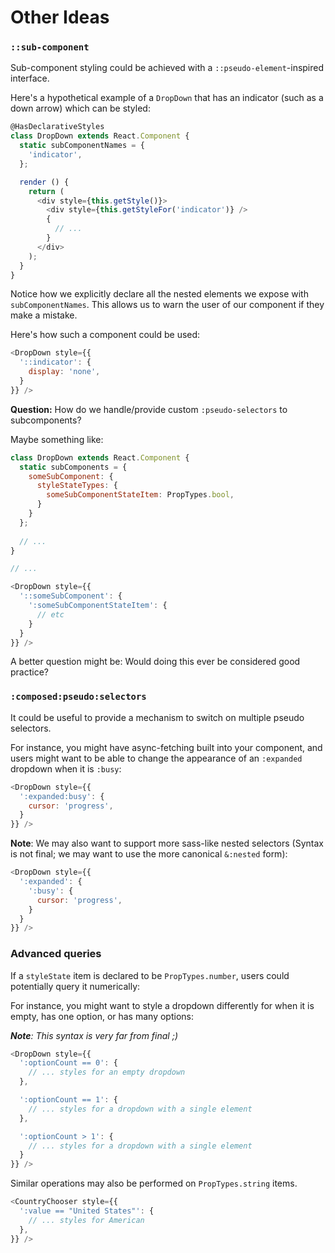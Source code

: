 # Other Ideas

### `::sub-component`

Sub-component styling could be achieved with a `::pseudo-element`-inspired
interface.

Here's a hypothetical example of a `DropDown` that has an indicator
(such as a down arrow) which can be styled:

```js
@HasDeclarativeStyles
class DropDown extends React.Component {
  static subComponentNames = {
    'indicator',
  };

  render () {
    return (
      <div style={this.getStyle()}>
        <div style={this.getStyleFor('indicator')} />
        {
          // ...
        }
      </div>
    );
  }
}
```

Notice how we explicitly declare all the nested elements we expose with `subComponentNames`.
This allows us to warn the user of our component if they make a mistake.

Here's how such a component could be used:

```js
<DropDown style={{
  '::indicator': {
    display: 'none',
  }
}} />
```

**Question:** How do we handle/provide custom `:pseudo-selectors` to subcomponents?

Maybe something like:

```js
class DropDown extends React.Component {
  static subComponents = {
    someSubComponent: {
      styleStateTypes: {
        someSubComponentStateItem: PropTypes.bool,
      }
    }
  };
  
  // ...
}

// ...

<DropDown style={{
  '::someSubComponent': {
    ':someSubComponentStateItem': {
      // etc
    }
  }
}} />
```

A better question might be: Would doing this ever be considered good practice?

### `:composed:pseudo:selectors`

It could be useful to provide a mechanism to switch on multiple
pseudo selectors.

For instance, you might have async-fetching built into your component, and
users might want to be able to change the appearance of an `:expanded` dropdown
when it is `:busy`:

```js
<DropDown style={{
  ':expanded:busy': {
    cursor: 'progress',
  }
}} />
```

**Note**: We may also want to support more sass-like nested selectors (Syntax is
not final; we may want to use the more canonical `&:nested` form):

```js
<DropDown style={{
  ':expanded': {
    ':busy': {
      cursor: 'progress',
    }
  }
}} />
```

### Advanced queries

If a `styleState` item is declared to be `PropTypes.number`, users
could potentially query it numerically:

For instance, you might want to style a dropdown differently for when it is empty,
has one option, or has many options:

_**Note**: This syntax is very far from final ;)_

```js
<DropDown style={{
  ':optionCount == 0': {
    // ... styles for an empty dropdown
  },

  ':optionCount == 1': {
    // ... styles for a dropdown with a single element
  },

  ':optionCount > 1': {
    // ... styles for a dropdown with a single element
  }
}} />
```

Similar operations may also be performed on `PropTypes.string` items.

```js
<CountryChooser style={{
  ':value == "United States"': {
    // ... styles for American
  },
}} />
```
